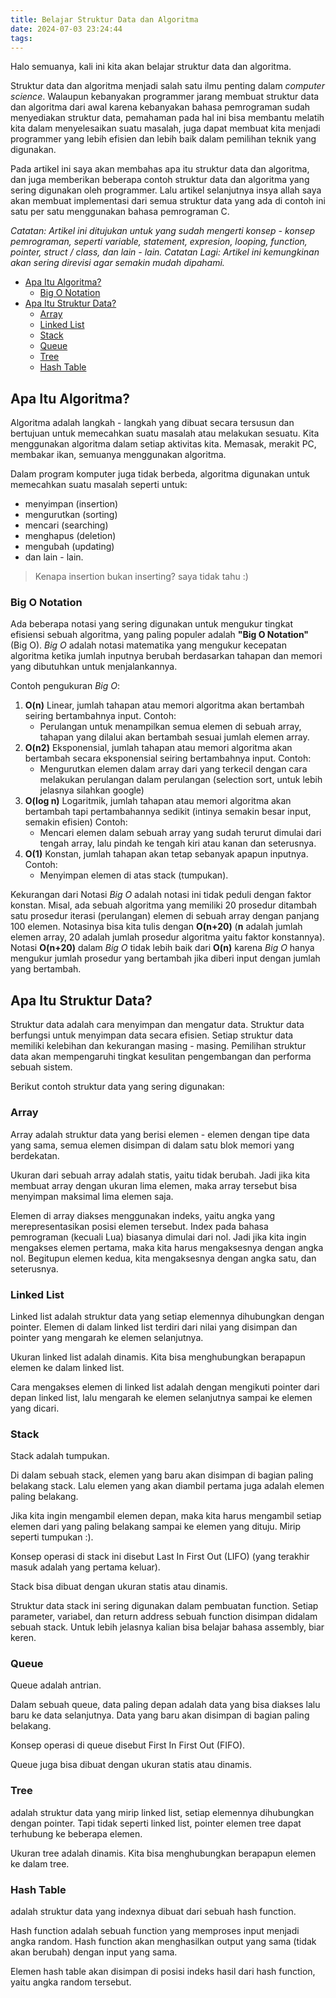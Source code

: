 ```yaml
---
title: Belajar Struktur Data dan Algoritma
date: 2024-07-03 23:24:44
tags:
---
```



Halo semuanya,
kali ini kita akan belajar struktur data dan algoritma.

Struktur data dan algoritma menjadi salah satu ilmu penting dalam _computer science_. Walaupun kebanyakan programmer jarang membuat struktur data dan algoritma dari awal karena kebanyakan bahasa pemrograman sudah menyediakan struktur data, pemahaman pada hal ini bisa membantu melatih kita dalam menyelesaikan suatu masalah, juga dapat membuat kita menjadi programmer yang lebih efisien dan lebih baik dalam pemilihan teknik yang digunakan.

Pada artikel ini saya akan membahas apa itu struktur data dan algoritma, dan juga memberikan beberapa contoh struktur data dan algoritma yang sering digunakan oleh programmer.
Lalu artikel selanjutnya insya allah saya akan membuat implementasi dari semua struktur data yang ada di contoh ini satu per satu menggunakan bahasa pemrograman C.

_Catatan: Artikel ini ditujukan untuk yang sudah mengerti konsep - konsep pemrograman, seperti variable, statement, expresion, looping, function, pointer, struct / class, dan lain - lain._
_Catatan Lagi: Artikel ini kemungkinan akan sering direvisi agar semakin mudah dipahami._


- [Apa Itu Algoritma?](#apa-itu-algoritma)
    - [Big O Notation](#big-o-notation)
- [Apa Itu Struktur Data?](#apa-itu-struktur-data)
    - [Array](#array)
    - [Linked List](#linked-list)
    - [Stack](#stack)
    - [Queue](#queue)
    - [Tree](#tree)
    - [Hash Table](#hash-table)

## Apa Itu Algoritma?

Algoritma adalah langkah - langkah yang dibuat secara tersusun dan bertujuan untuk memecahkan suatu masalah atau melakukan sesuatu.  Kita menggunakan algoritma dalam setiap aktivitas kita. Memasak, merakit PC, membakar ikan, semuanya menggunakan algoritma.

Dalam program komputer juga tidak berbeda, algoritma digunakan untuk memecahkan suatu masalah seperti untuk:

- menyimpan (insertion)
- mengurutkan (sorting)
- mencari (searching)
- menghapus (deletion)
- mengubah (updating)
- dan lain - lain.

> Kenapa insertion bukan inserting?
> saya tidak tahu :)

### Big O Notation

Ada beberapa notasi yang sering digunakan untuk mengukur tingkat efisiensi sebuah algoritma, yang paling populer adalah __"Big O Notation"__ (Big O). _Big O_ adalah notasi matematika yang mengukur kecepatan algoritma ketika jumlah inputnya berubah berdasarkan tahapan dan memori yang dibutuhkan untuk menjalankannya.

Contoh pengukuran _Big O_:
1. __O(n)__
Linear, jumlah tahapan atau memori algoritma akan bertambah seiring bertambahnya input.
Contoh:
    - Perulangan untuk menampilkan semua elemen di sebuah array, tahapan yang dilalui akan bertambah sesuai jumlah elemen array.
2. __O(n2)__
Eksponensial, jumlah tahapan atau memori algoritma akan bertambah secara eksponensial seiring bertambahnya input.
Contoh:
    - Mengurutkan elemen dalam array dari yang terkecil dengan cara melakukan perulangan dalam perulangan (selection sort, untuk lebih jelasnya silahkan google)
3. __O(log n)__
Logaritmik, jumlah tahapan atau memori algoritma akan bertambah tapi pertambahannya sedikit (intinya semakin besar input, semakin efisien)
Contoh:
    - Mencari elemen dalam sebuah array yang sudah terurut dimulai dari tengah array, lalu pindah ke tengah kiri atau kanan dan seterusnya.
4. __O(1)__
Konstan, jumlah tahapan akan tetap sebanyak apapun inputnya.
Contoh:
    - Menyimpan elemen di atas stack (tumpukan).

Kekurangan dari Notasi _Big O_ adalah notasi ini tidak peduli dengan faktor konstan. Misal, ada sebuah algoritma yang memiliki 20 prosedur ditambah satu prosedur iterasi (perulangan) elemen di sebuah array dengan panjang 100 elemen. Notasinya bisa kita tulis dengan __O(n+20)__ (__n__ adalah jumlah elemen array, 20 adalah jumlah prosedur algoritma yaitu faktor konstannya). Notasi __O(n+20)__ dalam _Big O_ tidak lebih baik dari __O(n)__ karena _Big O_ hanya mengukur jumlah prosedur yang bertambah jika diberi input dengan jumlah yang bertambah.

## Apa Itu Struktur Data?

Struktur data adalah cara menyimpan dan mengatur data. Struktur data berfungsi untuk menyimpan data secara efisien. Setiap struktur data memiliki kelebihan dan kekurangan masing - masing. Pemilihan struktur data akan mempengaruhi tingkat kesulitan pengembangan dan performa sebuah sistem.

Berikut contoh struktur data yang sering digunakan:

### Array

Array adalah struktur data yang berisi elemen - elemen dengan tipe data yang sama, semua elemen disimpan di dalam satu blok memori yang berdekatan.

Ukuran dari sebuah array adalah statis, yaitu tidak berubah. Jadi jika kita membuat array dengan ukuran lima elemen, maka array tersebut bisa menyimpan maksimal lima elemen saja.

Elemen di array diakses menggunakan indeks, yaitu angka yang merepresentasikan posisi elemen tersebut. Index pada bahasa pemrograman (kecuali Lua) biasanya dimulai dari nol. Jadi jika kita ingin mengakses elemen pertama, maka kita harus mengaksesnya dengan angka nol. Begitupun elemen kedua, kita mengaksesnya dengan angka satu, dan seterusnya.

### Linked List

Linked list adalah struktur data yang setiap elemennya dihubungkan dengan pointer. Elemen di dalam linked list terdiri dari nilai yang disimpan dan pointer yang mengarah ke elemen selanjutnya.

Ukuran linked list adalah dinamis. Kita bisa menghubungkan berapapun elemen ke dalam linked list.

Cara mengakses elemen di linked list adalah dengan mengikuti pointer dari depan linked list, lalu mengarah ke elemen selanjutnya sampai ke elemen yang dicari.

### Stack

Stack adalah tumpukan.

Di dalam sebuah stack, elemen yang baru akan disimpan di bagian paling belakang stack. Lalu elemen yang akan diambil pertama juga adalah elemen paling belakang.

Jika kita ingin mengambil elemen depan, maka kita harus mengambil setiap elemen dari yang paling belakang sampai ke elemen yang dituju. Mirip seperti tumpukan :).

Konsep operasi di stack ini disebut Last In First Out (LIFO) (yang terakhir masuk adalah yang pertama keluar).

Stack bisa dibuat dengan ukuran statis atau dinamis.

Struktur data stack ini sering digunakan dalam pembuatan function. Setiap parameter, variabel, dan return address sebuah function disimpan didalam sebuah stack. Untuk lebih jelasnya kalian bisa belajar bahasa assembly, biar keren.

### Queue

Queue adalah antrian.

Dalam sebuah queue, data paling depan adalah data yang bisa diakses lalu baru ke data selanjutnya. Data yang baru akan disimpan di bagian paling belakang.

Konsep operasi di queue disebut First In First Out (FIFO).

Queue juga bisa dibuat dengan ukuran statis atau dinamis.

### Tree

adalah struktur data yang mirip linked list, setiap elemennya dihubungkan dengan pointer. Tapi tidak seperti linked list, pointer elemen tree dapat terhubung ke beberapa elemen.

Ukuran tree adalah dinamis. Kita bisa menghubungkan berapapun elemen ke dalam tree.

### Hash Table

adalah struktur data yang indexnya dibuat dari sebuah hash function.

Hash function adalah sebuah function yang memproses input menjadi angka random. Hash function akan menghasilkan output yang sama (tidak akan berubah) dengan input yang sama.

Elemen hash table akan disimpan di posisi indeks hasil dari hash function, yaitu angka random tersebut.